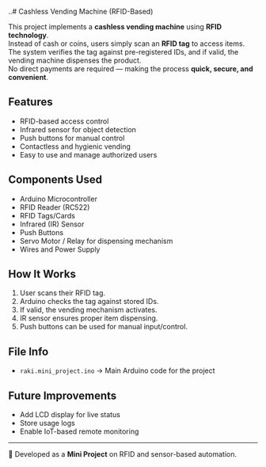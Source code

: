 ..# Cashless Vending Machine (RFID-Based)

This project implements a **cashless vending machine** using **RFID technology**.  
Instead of cash or coins, users simply scan an **RFID tag** to access items.  
The system verifies the tag against pre-registered IDs, and if valid, the vending machine dispenses the product.  
No direct payments are required — making the process **quick, secure, and convenient**.

## Features
- RFID-based access control  
- Infrared sensor for object detection  
- Push buttons for manual control  
- Contactless and hygienic vending  
- Easy to use and manage authorized users  

## Components Used
- Arduino Microcontroller  
- RFID Reader (RC522)  
- RFID Tags/Cards  
- Infrared (IR) Sensor  
- Push Buttons  
- Servo Motor / Relay for dispensing mechanism  
- Wires and Power Supply  

## How It Works
1. User scans their RFID tag.  
2. Arduino checks the tag against stored IDs.  
3. If valid, the vending mechanism activates.  
4. IR sensor ensures proper item dispensing.  
5. Push buttons can be used for manual input/control.  

## File Info
- `raki.mini_project.ino` → Main Arduino code for the project  

## Future Improvements
- Add LCD display for live status  
- Store usage logs  
- Enable IoT-based remote monitoring  

---
🚀 Developed as a **Mini Project** on RFID and sensor-based automation.
